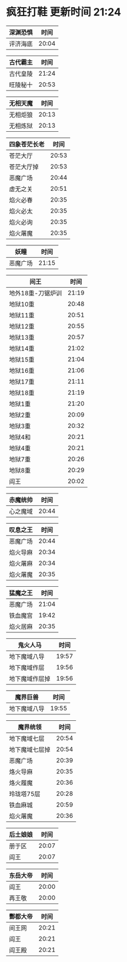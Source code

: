 # 疯狂打鞋 更新时间 21:24

| 深渊恐惧   | 时间    |
|--------|-------|
| 评济海底 | 20:04 |

| 古代霸主   | 时间    |
|--------|-------|
| 古代皇陵 | 21:24 |
| 旺陵秘十 | 20:53 |

| 无相天魔   | 时间    |
|--------|-------|
| 无相炬狼 | 20:13 |
| 无相炼狱 | 20:13 |

| 四象苍茫长老   | 时间    |
|--------|-------|
| 苍茫大厅 | 20:53 |
| 苍茫大厅掉 | 20:53 |
| 恶魔广场 | 20:44 |
| 虚无之关 | 20:51 |
| 焰火必春 | 20:35 |
| 焰火必太 | 20:35 |
| 焰火必询 | 20:35 |
| 焰火屠魔 | 20:35 |

| 妖瞳   | 时间    |
|--------|-------|
| 恶魔广场 | 21:15 |

| 间王   | 时间    |
|--------|-------|
| 地外18重-刀锯炉训 | 21:19 |
| 地狱10重 | 20:48 |
| 地狱11重 | 20:51 |
| 地狱12重 | 20:55 |
| 地狱13重 | 20:57 |
| 地狱14重 | 21:02 |
| 地狱15重 | 21:04 |
| 地狱16重 | 21:06 |
| 地狱17重 | 21:11 |
| 地狱18重 | 21:19 |
| 地狱1重 | 21:20 |
| 地狱2重 | 20:09 |
| 地狱3重 | 20:32 |
| 地狱4和 | 20:21 |
| 地狱4重 | 20:21 |
| 地狱7重 | 20:26 |
| 地狱8重 | 20:29 |
| 阎王 | 20:02 |

| 赤魔统帅   | 时间    |
|--------|-------|
| 心之魔域 | 20:44 |

| 叹息之王   | 时间    |
|--------|-------|
| 恶魔广场 | 20:44 |
| 焰火导麻 | 20:34 |
| 焰火屠麻 | 20:34 |
| 焰火屠魔 | 20:35 |

| 猛魔之王   | 时间    |
|--------|-------|
| 恶魔广场 | 21:04 |
| 铁血魔宫 | 19:42 |
| 焰火居麻 | 20:35 |

| 鬼火人马   | 时间    |
|--------|-------|
| 地下魔域八导 | 19:57 |
| 地下魔域作层 | 19:56 |
| 地下魔域作层掉 | 19:56 |

| 魔界巨兽   | 时间    |
|--------|-------|
| 地下魔域八导 | 19:55 |

| 魔界统领   | 时间    |
|--------|-------|
| 地下魔域七层 | 20:54 |
| 地下魔域七层掉 | 20:54 |
| 恶魔广场 | 20:39 |
| 烙火导麻 | 20:35 |
| 烙火履魔 | 20:36 |
| 玲珑塔75层 | 20:28 |
| 铁血麻城 | 20:59 |
| 焰火屠魔 | 20:36 |

| 后土娘娘   | 时间    |
|--------|-------|
| 册于区 | 20:07 |
| 阎王 | 20:07 |

| 东岳大帝   | 时间    |
|--------|-------|
| 阎王 | 20:00 |
| 再王敬 | 20:00 |

| 酆都大帝   | 时间    |
|--------|-------|
| 间王网 | 20:21 |
| 阎王 | 20:21 |
| 阎王殿 | 20:21 |